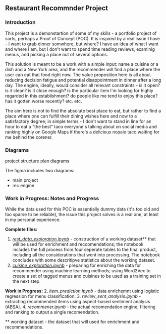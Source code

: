## Restaurant Recommnder Project 

### Introduction 

This project is a demonstartion of some of my skills - a portfolio project of sorts, perhaps a Proof of Concept (POC). It is inspired by a real issue I have - I want to grab dinner somwhere, but where? I have an idea of what I want and where I am, but I don't want to spend time reading reviews, examinig menus, and picking a place out of several options. 

This solution is meant to be a work with a simple input: name a cuisine or a dish and a New York area, and the recommender will find a place where the user can eat that food right now. The value proposition here is all about reducing decision fatigue and potential disappointment in dinner after a long day. The engine, ideally, would consider all relevant constraints - is it open? is it clean? is it close enough? is the particular item I'm looking for highly regarded in this establishment? do people like me tend to enjoy this place? has it gotten worse recently? etc. etc.

The aim here is not to find the absolute best place to eat, but rather to find a place where one can fulfill their dining wishes here and now to a satisfactory degree; in simple terms - I don't want to stand in line for an hour to eat a "the best" taco everyone's talking about on social media and ranking highly on Google Maps if there's a delicious nopale taco waiting for me behind the corener. 

### Diagrams

[project structure plan diagrams](https://www.figma.com/board/AQLD5w02zfO4W1SyS9XRGD/Restaurant-Recommender?node-id=0-1&t=GldYO8Z9WjQPcsbr-1)

The figma includes two diagrams: 
- main project 
- rec engine 

### Work in Progress: Notes and Progress

While the data used for this POC is essentially dummy data (it's too old and too sparse to be reliable), the issue this project solves is a real one, at least in my personal experience. 

**Complete files:**
1. [_rest_data_exploration.ipynb_](https://github.com/PrinCons/RestRecs/blob/e0e59f8b1dffd4f2a75f791572838840b7cfa714/models/research/rest_data_exploration.ipynb) - construction of a working dataset** that will be used for enrichment and reccomendations; the notebook includes the full process from four seperate tables to the final product, including all the considerations that went into processing. The notebook concludes with some descritipve statistics about the working dataset.
2.  [_cuisine_exploration.ipynb_](https://github.com/PrinCons/RestRecs/blob/e0e59f8b1dffd4f2a75f791572838840b7cfa714/models/research/cuisine_exploration.ipynb) - preparing for enriching the data for recommender using machine learning methods; using Word2Vec to create a set of tagged menus and cuisines to be used as a training set in the next step.

**Work in Progress:** 
2. _item_prediction.ipynb_ - data enrichemnt using logistic regression for menu classification. 
3. _review_sent_analysis.ipynb_ - extracting recommended items using aspect-based sentiment analysis (ABSA). 
4. _recommener.ipynb_ - the actual recomendation engine, filtering and ranking to output a single recomendation.


** working dataset - the dataset that will used for enrichment and recommendations. 
